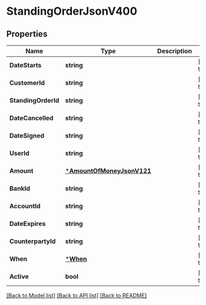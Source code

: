 # StandingOrderJsonV400

## Properties
Name | Type | Description | Notes
------------ | ------------- | ------------- | -------------
**DateStarts** | **string** |  | [default to null]
**CustomerId** | **string** |  | [default to null]
**StandingOrderId** | **string** |  | [default to null]
**DateCancelled** | **string** |  | [default to null]
**DateSigned** | **string** |  | [default to null]
**UserId** | **string** |  | [default to null]
**Amount** | [***AmountOfMoneyJsonV121**](AmountOfMoneyJsonV121.md) |  | [default to null]
**BankId** | **string** |  | [default to null]
**AccountId** | **string** |  | [default to null]
**DateExpires** | **string** |  | [default to null]
**CounterpartyId** | **string** |  | [default to null]
**When** | [***When**](When.md) |  | [default to null]
**Active** | **bool** |  | [default to null]

[[Back to Model list]](../README.md#documentation-for-models) [[Back to API list]](../README.md#documentation-for-api-endpoints) [[Back to README]](../README.md)


